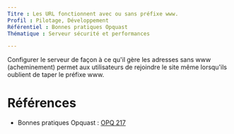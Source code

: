 ```yaml
---
Titre : Les URL fonctionnent avec ou sans préfixe www.
Profil : Pilotage, Développement
Référentiel : Bonnes pratiques Opquast
Thématique : Serveur sécurité et performances

---
```

Configurer le serveur de façon à ce qu'il gère les adresses sans www (acheminement) permet aux utilisateurs de rejoindre le site même lorsqu'ils oublient de taper le préfixe www.

# Références

* Bonnes pratiques Opquast : [OPQ 217](https://checklists.opquast.com/fr/qualiteweb/ladresse-du-site-et-de-ses-sous-domaines-fonctionnent-avec-ou-sans-prefixe-www)

